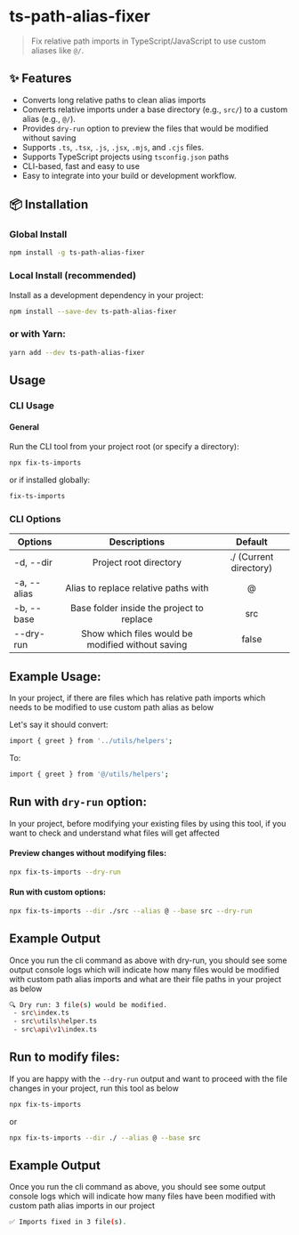 # ts-path-alias-fixer

> Fix relative path imports in TypeScript/JavaScript to use custom aliases like `@/`.

## ✨ Features

- Converts long relative paths to clean alias imports
- Converts relative imports under a base directory (e.g., `src/`) to a custom alias (e.g., `@/`).
- Provides `dry-run` option to preview the files that would be modified without saving
- Supports `.ts`, `.tsx`, `.js`, `.jsx`, `.mjs`, and `.cjs` files.
- Supports TypeScript projects using `tsconfig.json` paths
- CLI-based, fast and easy to use
- Easy to integrate into your build or development workflow.

## 📦 Installation

### Global Install

```bash
npm install -g ts-path-alias-fixer
```

### Local Install (recommended)

Install as a development dependency in your project:

```bash
npm install --save-dev ts-path-alias-fixer
```

### or with Yarn:

```bash
yarn add --dev ts-path-alias-fixer
```

## Usage

### CLI Usage

#### General

Run the CLI tool from your project root (or specify a directory):

```bash
npx fix-ts-imports
```

or if installed globally:

```bash
fix-ts-imports
```

### CLI Options

| Options     |                   Descriptions                    |        Default         |
| ----------- | :-----------------------------------------------: | :--------------------: |
| -d, --dir   |              Project root directory               | ./ (Current directory) |
| -a, --alias |       Alias to replace relative paths with        |           @            |
| -b, --base  |     Base folder inside the project to replace     |          src           |
| --dry-run   | Show which files would be modified without saving |         false          |

## Example Usage:

In your project, if there are files which has relative path imports which needs to be modified to use custom path alias as below

Let's say it should convert:

```bash
import { greet } from '../utils/helpers';
```

To:

```bash
import { greet } from '@/utils/helpers';
```

## Run with `dry-run` option:

In your project, before modifying your existing files by using this tool, if you want to check and understand what files will get affected

#### Preview changes without modifying files:

```bash
npx fix-ts-imports --dry-run
```

#### Run with custom options:

```bash
npx fix-ts-imports --dir ./src --alias @ --base src --dry-run
```

## Example Output

Once you run the cli command as above with dry-run, you should see some output console logs which will indicate how many files would be modified with custom path alias imports and what are their file paths in your project as below

```bash
🔍 Dry run: 3 file(s) would be modified.
 - src\index.ts
 - src\utils\helper.ts
 - src\api\v1\index.ts
```

## Run to modify files:

If you are happy with the `--dry-run` output and want to proceed with the file changes in your project, run this tool as below

```bash
npx fix-ts-imports
```

or

```bash
npx fix-ts-imports --dir ./ --alias @ --base src
```

## Example Output

Once you run the cli command as above, you should see some output console logs which will indicate how many files have been modified with custom path alias imports in our project

```bash
✅ Imports fixed in 3 file(s).
```
